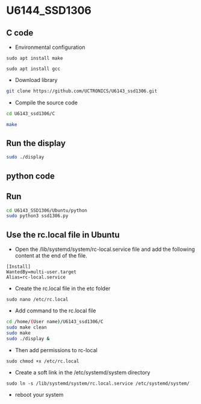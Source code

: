 # U6144_SSD1306

## C code
- Environmental configuration
```
sudo apt install make
```
```
sudo apt install gcc
```
- Download library 
```bash
git clone https://github.com/UCTRONICS/U6143_ssd1306.git
```
- Compile the source code 
```bash
cd U6143_ssd1306/C 
```
```bash
make 
```
## Run the display
```bash 
sudo ./display 
```

## python code


## Run
```bash
cd U6143_SSD1306/Ubuntu/python
sudo python3 ssd1306.py
```

## Use the rc.local file in Ubuntu

- Open the /lib/systemd/system/rc-local.service file and add the following content at the end of the file.
```
[Install]
WantedBy=multi-user.target
Alias=rc-local.service
```

- Create the rc.local file in the etc folder
```
sudo nano /etc/rc.local
```
- Add command to the rc.local file
```bash
cd /home/(User name)/U6143_ssd1306/C 
sudo make clean 
sudo make 
sudo ./display &
```
- Then add permissions to rc-local
```
sudo chmod +x /etc/rc.local
```
- Create a soft link in the /etc/systemd/system directory
```
sudo ln -s /lib/systemd/system/rc.local.service /etc/systemd/system/
```

- reboot your system

